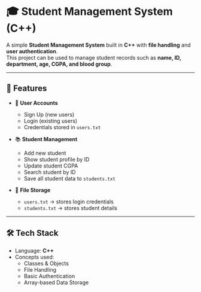 
# 🎓 Student Management System (C++)

A simple **Student Management System** built in **C++** with **file handling** and **user authentication**.  
This project can be used to manage student records such as **name, ID, department, age, CGPA, and blood group**.

---

## 🚀 Features
- 🔑 **User Accounts**
  - Sign Up (new users)
  - Login (existing users)
  - Credentials stored in `users.txt`

- 📚 **Student Management**
  - Add new student
  - Show student profile by ID
  - Update student CGPA
  - Search student by ID
  - Save all student data to `students.txt`

- 💾 **File Storage**
  - `users.txt` → stores login credentials  
  - `students.txt` → stores student details  

---

## 🛠️ Tech Stack
- Language: **C++**
- Concepts used:
  - Classes & Objects
  - File Handling
  - Basic Authentication
  - Array-based Data Storage
